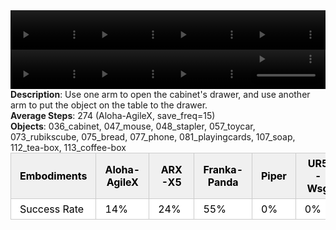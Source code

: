 <!DOCTYPE html>
<html lang="en">
<body>
    <div style="display: flex;">
        <video src="./task_video_clean/put_object_cabinet/aloha-agilex_head.mp4" controls loop muted autoplay style="width: 25%;"></video>
        <video src="./task_video_clean/put_object_cabinet/franka-panda_head.mp4" controls loop muted autoplay style="width: 25%;"></video>
        <video src="./task_video_clean/put_object_cabinet/ARX-X5_head.mp4" controls loop muted autoplay style="width: 25%;"></video>
        <video src="./task_video_clean/put_object_cabinet/ur5-wsg_head.mp4" controls loop muted autoplay style="width: 25%;"></video>
    </div>
    <div style="display: flex;">
        <video src="./task_video_clean/put_object_cabinet/aloha-agilex_world.mp4" controls loop muted autoplay style="width: 25%;"></video>
        <video src="./task_video_clean/put_object_cabinet/franka-panda_world.mp4" controls loop muted autoplay style="width: 25%;"></video>
        <video src="./task_video_clean/put_object_cabinet/ARX-X5_world.mp4" controls loop muted autoplay style="width: 25%;"></video>
        <video src="./task_video_clean/put_object_cabinet/ur5-wsg_world.mp4" controls loop muted autoplay style="width: 25%;"></video>
    </div>
    <b>Description</b>: Use one arm to open the cabinet's drawer, and use another arm to put the object on the table to the drawer.<br>
    <b>Average Steps</b>: 274 (Aloha-AgileX, save_freq=15)<br>
    <b>Objects</b>: 036_cabinet, 047_mouse, 048_stapler, 057_toycar, 073_rubikscube, 075_bread, 077_phone, 081_playingcards, 107_soap, 112_tea-box, 113_coffee-box<br>
    <table style="margin:0 auto;border-collapse:collapse;width:auto;min-width:180px;background-color:white;">
        <thead>
            <tr style="background:#f0f0f0;">
                <th style="border:1px solid #ccc;padding:6px 14px;color:black;">Embodiments</th>
                <th style="border:1px solid #ccc;padding:6px 14px;color:black;">Aloha-AgileX</th>
                <th style="border:1px solid #ccc;padding:6px 14px;color:black;">ARX-X5</th>
                <th style="border:1px solid #ccc;padding:6px 14px;color:black;">Franka-Panda</th>
                <th style="border:1px solid #ccc;padding:6px 14px;color:black;">Piper</th>
                <th style="border:1px solid #ccc;padding:6px 14px;color:black;">UR5-Wsg</th>
            </tr>
        </thead>
        <tbody>
            <tr style="background:white;">
                <td style="border:1px solid #ccc;padding:6px 14px;color:black;">Success Rate</td>
                <td style="border:1px solid #ccc;padding:6px 14px;color:black;">14%</td>
                <td style="border:1px solid #ccc;padding:6px 14px;color:black;">24%</td>
                <td style="border:1px solid #ccc;padding:6px 14px;color:black;">55%</td>
                <td style="border:1px solid #ccc;padding:6px 14px;color:black;">0%</td>
                <td style="border:1px solid #ccc;padding:6px 14px;color:black;">0%</td>
            </tr>
        </tbody>
    </table>
</body>
</html>
